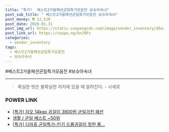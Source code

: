 ```yaml
--- 
title: "특가!  베스트2가을패션균일특가모음전 보슈아숙녀" 
post_sub_title: " 베스트2가을패션균일특가모음전 보슈아숙녀" 
post_money: ₩ 12,510 
post_date: 2020.01.31 
post_img_url: https://static.coupangcdn.com/image/vendor_inventory/d5ea/2ab9c24f9d28016eb7c2122096272fa38eb7e63537963c843128d7411c31.jpg 
post_link_url: https://coupa.ng/bnJ9Fv 
categories: 
  - vendor_inventory 
tags: 
  - 베스트2가을패션균일특가모음전 
  - 보슈아숙녀 
--- 
```

  #베스트2가을패션균일특가모음전 #보슈아숙녀 
<hr> 

> 확실한 벗은 불확실한 처지에 있을 때 알려진다. - 시세로 


### POWER LINK

* <a href="https://blog.naver.com/sakai111/221791552764" target="_blank">[특가] 지오 14kgp 귀걸이 3900원 균일가전 패션</a>
* <a href="https://blog.naver.com/santokki14/221790952594" target="_blank">생활 / 균일 베스트 ~50위</a>
* <a href="https://blog.naver.com/an0733/221791501018" target="_blank">[특가] 디마쥬 균일특가-인기 드롭귀걸이 핫한 롱...</a>
